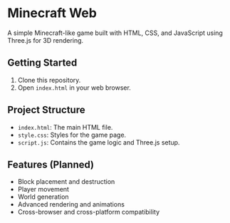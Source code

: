 # Minecraft Web

A simple Minecraft-like game built with HTML, CSS, and JavaScript using Three.js for 3D rendering.

## Getting Started

1. Clone this repository.
2. Open `index.html` in your web browser.

## Project Structure

- `index.html`: The main HTML file.
- `style.css`: Styles for the game page.
- `script.js`: Contains the game logic and Three.js setup.

## Features (Planned)

- Block placement and destruction
- Player movement
- World generation
- Advanced rendering and animations
- Cross-browser and cross-platform compatibility